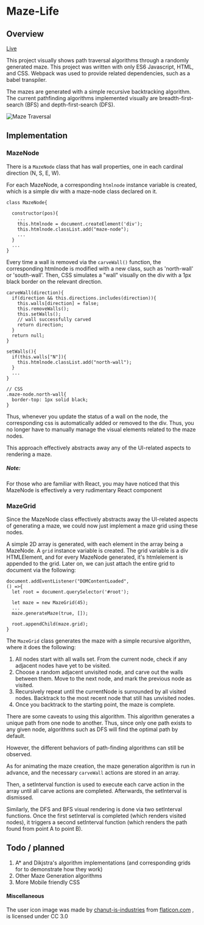 # Maze-Life

## Overview

[Live](http://aarronlee.com/Maze-Life)

This project visually shows path traversal algorithms through a randomly generated maze. This project was written with only ES6 Javascript, HTML, and CSS. Webpack was used to provide related dependencies, such as a babel transpiler.

The mazes are generated with a simple recursive backtracking algorithm. The current pathfinding algorithms implemented visually are breadth-first-search (BFS) and depth-first-search (DFS).

![Maze Traversal](http://www.aarronlee.com/images/portfolio/maze-life.gif)

## Implementation

### MazeNode

There is a `MazeNode` class that has wall properties, one in each cardinal direction (N, S, E, W).

For each MazeNode, a corresponding `htmlnode` instance variable is created, which is a simple div with a maze-node class declared on it.

```
class MazeNode{

  constructor(pos){
    ...
    this.htmlnode = document.createElement('div');
    this.htmlnode.classList.add("maze-node");
    ...
  }
  ...
}
```


Every time a wall is removed via the `carveWall()` function, the corresponding htmlnode is modified with a new class, such as 'north-wall' or 'south-wall'. Then, CSS simulates a "wall" visually on the div with a 1px black border on the relevant direction.

```
carveWall(direction){
  if(direction && this.directions.includes(direction)){
    this.walls[direction] = false;
    this.removeWalls();
    this.setWalls();
    // wall successfully carved
    return direction;
  }
  return null;
}

setWalls(){
  if(this.walls["N"]){
    this.htmlnode.classList.add("north-wall");
  }
  ...
}

// CSS
.maze-node.north-wall{
  border-top: 1px solid black;
}
```

Thus, whenever you update the status of a wall on the node, the corresponding css is automatically added or removed to the div. Thus, you no longer have to manually manage the visual elements related to the maze nodes.

This approach effectively abstracts away any of the UI-related aspects to rendering a maze.

##### Note:
 For those who are familiar with React, you may have noticed that this MazeNode is effectively a very rudimentary React component

### MazeGrid

Since the MazeNode class effectively abstracts away the UI-related aspects of generating a maze, we could now just implement a maze grid using these nodes.

A simple 2D array is generated, with each element in the array being a MazeNode. A `grid` instance variable is created. The grid variable is a div HTMLElement, and for every MazeNode generated, it's htmlelement is appended to the grid. Later on, we can just attach the entire grid to document via the following:

```
document.addEventListener("DOMContentLoaded",
() =>{
  let root = document.querySelector('#root');

  let maze = new MazeGrid(45);
  ...
  maze.generateMaze(true, []);

  root.appendChild(maze.grid);
}
```

The `MazeGrid` class generates the maze with a simple recursive algorithm, where it does the following:

1. All nodes start with all walls set. From the current node, check if any adjacent nodes have yet to be visited.
2. Choose a random adjacent unvisited node, and carve out the walls between them. Move to the next node, and mark the previous node as visited.
3. Recursively repeat until the currentNode is surrounded by all visited nodes. Backtrack to the most recent node that still has unvisited nodes.
4. Once you backtrack to the starting point, the maze is complete.

There are some caveats to using this algorithm. This algorithm generates a unique path from one node to another. Thus, since only one path exists to any given node, algorithms such as DFS will find the optimal path by default.

However, the different behaviors of path-finding algorithms can still be observed.

As for animating the maze creation, the maze generation algorithm is run in advance, and the necessary `carveWall` actions are stored in an array.

Then, a setInterval function is used to execute each carve action in the array until all carve actions are completed. Afterwards, the setInterval is dismissed.

Similarly, the DFS and BFS visual rendering is done via two setInterval functions. Once the first setInterval is completed (which renders visited nodes), it triggers a second setInterval function (which renders the path found from point A to point B).


## Todo / planned

1. A* and Dikjstra's algorithm implementations (and corresponding grids for to demonstrate how they work)
2. Other Maze Generation algorithms
3. More Mobile friendly CSS




#### Miscellaneous

The user icon image was made by [chanut-is-industries](https://www.flaticon.com/authors/chanut-is-industries) from [flaticon.com](https://www.flaticon.com/) , is licensed under CC 3.0
